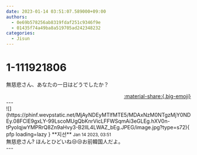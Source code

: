 ```yaml
---
date: 2023-01-14 03:51:07.589000+09:00
authors:
  - 0e69b578256ab8319fdaf251c9346f9e
  - 01435f74a49ba8a519705ad242348232
categories:
  - Jisun
---
```


# 1-111921806

<div class="post-container" markdown="1">
<div class="content-container md-sidebar__scrollwrap" markdown="1">

無慈悲さん、あなたの一日はどうでしたか？

</div>
</div>

<div style="text-align: right;" markdown="1">
<a href="https://weverse.io/fromis9/fanpost/1-111921806" style="text-align: right;">:material-share:{.big-emoji}</a>
</div>
---

<div class="comments-container md-sidebar__scrollwrap" markdown="1">
<div class="comment" markdown="1">
<div class='id-container' markdown="1">
![](https://phinf.wevpstatic.net/MjAyNDEyMTlfMTE5/MDAxNzM0NTgzMjY0NDEy.08FClE9gxLY-99LscoMUgQbKnrVicLFFWSqmAi3eGLEg.hXV0n-tPyoIqjwYMPRrQ8Zn9aHvy3-B2llL4LWAZ_bEg.JPEG/image.jpg?type=s72){ pfp loading=lazy }
**<span class="artist">지선</span>** <small>Jan 14 2023, 03:51</small><br>
</div>
<div class='comment-body' markdown="1">
無慈悲さん? ほんとひどいね😒😒お前韓国人だよ。
</div>
</div>
</div>
---
